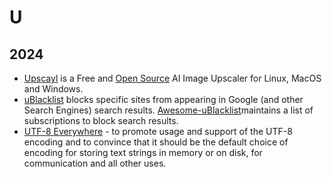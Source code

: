 # U

## 2024

- [Upscayl](https://upscayl.org) is a Free and [Open Source](https://github.com/upscayl/upscayl) AI Image Upscaler for Linux, MacOS and Windows.
- [uBlacklist](https://github.com/iorate/ublacklist) blocks specific sites from appearing in Google (and other Search Engines) search results. [Awesome-uBlacklist](https://github.com/rjaus/awesome-ublacklist)maintains a list of subscriptions to block search results.
- [UTF-8 Everywhere](https://utf8everywhere.org) - to promote usage and support of the UTF-8 encoding and to convince that it should be the default choice of encoding for storing text strings in memory or on disk, for communication and all other uses.
